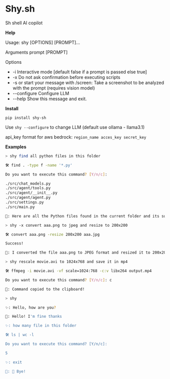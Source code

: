 # Shy.sh

Sh shell AI copilot

**Help**

Usage: shy [OPTIONS] [PROMPT]...

Arguments
prompt [PROMPT]

Options

- -i Interactive mode [default false if a prompt is passed else true]
- -x Do not ask confirmation before executing scripts
- -s or start your message with /screen: Take a screenshot to be analyzed with the prompt (requires vision model)
- --configure Configure LLM
- --help Show this message and exit.

**Install**

`pip install shy-sh`

Use `shy --configure` to change LLM (default use ollama - llama3.1)

api_key format for aws bedrock: `region_name acces_key secret_key`

**Examples**

```sh
> shy find all python files in this folder

🛠️ find . -type f -name '*.py'

Do you want to execute this command? [Y/n/c]:

./src/chat_models.py
./src/agent/tools.py
./src/agent/__init__.py
./src/agent/agent.py
./src/settings.py
./src/main.py

🤖: Here are all the Python files found in the current folder and its subfolders.
```

```sh
> shy -x convert aaa.png to jpeg and resize to 200x200

🛠️ convert aaa.png -resize 200x200 aaa.jpg

Success!

🤖: I converted the file aaa.png to JPEG format and resized it to 200x200 pixels.
```

```sh
> shy rescale movie.avi to 1024x768 and save it in mp4

🛠️ ffmpeg -i movie.avi -vf scale=1024:768 -c:v libx264 output.mp4

Do you want to execute this command? [Y/n/c]: c

🤖: Command copied to the clipboard!
```

```sh
> shy

✨: Hello, how are you?

🤖: Hello! I'm fine thanks

✨: how many file in this folder

🛠️ ls | wc -l

Do you want to execute this command? [Y/n/c]:

5

✨: exit

🤖: 👋 Bye!
```
